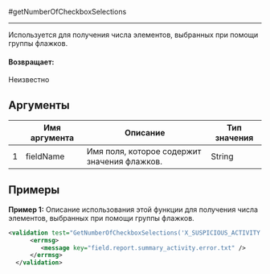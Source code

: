 #getNumberOfCheckboxSelections

---

Используется для получения числа элементов, выбранных при помощи группы флажков.

#### Возвращает:

Неизвестно

## Аргументы

|  | Имя аргумента | Описание | Тип значения |
| --- | --- | --- | --- |
| 1 | fieldName | Имя поля, которое содержит значения флажков. | String |

## Примеры

**Пример 1:** Описание использования этой функции для получения числа элементов, выбранных при помощи группы флажков.
```xml
<validation test="GetNumberOfCheckboxSelections('X_SUSPICIOUS_ACTIVITY.X_SUSPICIOUS_ACTIVITY_CD') LT 11 ">
      <errmsg>
         <message key="field.report.summary_activity.error.txt" />
      </errmsg>
  </validation>
```

